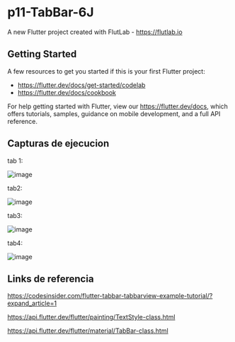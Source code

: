 # p11-TabBar-6J

A new Flutter project created with FlutLab - https://flutlab.io

## Getting Started

A few resources to get you started if this is your first Flutter project:

- https://flutter.dev/docs/get-started/codelab
- https://flutter.dev/docs/cookbook

For help getting started with Flutter, view our
https://flutter.dev/docs, which offers tutorials,
samples, guidance on mobile development, and a full API reference.

## Capturas de ejecucion

tab 1:

![image](https://github.com/HectorRezaRamirez18/p11-TabBar-6J/assets/143548137/34cacc90-f0b2-4e33-a6fc-b76445def5a4)

tab2:

![image](https://github.com/HectorRezaRamirez18/p11-TabBar-6J/assets/143548137/df9a4fac-61bc-4b9b-9eb8-5fc9dc474d00)

tab3:

![image](https://github.com/HectorRezaRamirez18/p11-TabBar-6J/assets/143548137/7b4862f4-6a44-41ee-a482-fcae5385aa96)

tab4:

![image](https://github.com/HectorRezaRamirez18/p11-TabBar-6J/assets/143548137/31136e8d-7a4b-4f21-9247-8a9a869f7a2c)

## Links de referencia

https://codesinsider.com/flutter-tabbar-tabbarview-example-tutorial/?expand_article=1

https://api.flutter.dev/flutter/painting/TextStyle-class.html

https://api.flutter.dev/flutter/material/TabBar-class.html









